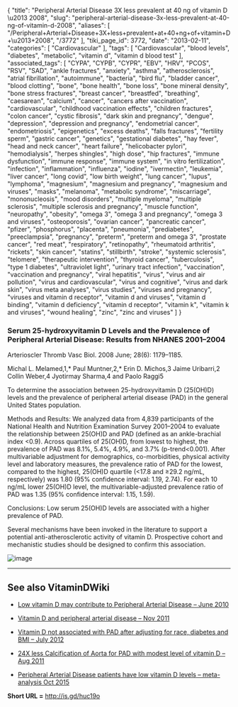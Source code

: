 {
    "title": "Peripheral Arterial Disease 3X less prevalent at 40 ng of vitamin D \u2013 2008",
    "slug": "peripheral-arterial-disease-3x-less-prevalent-at-40-ng-of-vitamin-d-2008",
    "aliases": [
        "/Peripheral+Arterial+Disease+3X+less+prevalent+at+40+ng+of+vitamin+D+\u2013+2008",
        "/3772"
    ],
    "tiki_page_id": 3772,
    "date": "2013-02-11",
    "categories": [
        "Cardiovascular"
    ],
    "tags": [
        "Cardiovascular",
        "blood levels",
        "diabetes",
        "metabolic",
        "vitamin d",
        "vitamin d blood test"
    ],
    "associated_tags": [
        "CYPA",
        "CYPB",
        "CYPR",
        "EBV",
        "HRV",
        "PCOS",
        "RSV",
        "SAD",
        "ankle fractures",
        "anxiety",
        "asthma",
        "atherosclerosis",
        "atrial fibrillation",
        "autoimmune",
        "bacteria",
        "bird flu",
        "bladder cancer",
        "blood clotting",
        "bone",
        "bone health",
        "bone loss",
        "bone mineral density",
        "bone stress fractures",
        "breast cancer",
        "breastfed",
        "breathing",
        "caesarean",
        "calcium",
        "cancer",
        "cancers after vaccination",
        "cardiovascular",
        "childhood vaccination effects",
        "children fractures",
        "colon cancer",
        "cystic fibrosis",
        "dark skin and pregnancy",
        "dengue",
        "depression",
        "depression and pregnancy",
        "endometrial cancer",
        "endometriosis",
        "epigenetics",
        "excess deaths",
        "falls fractures",
        "fertility sperm",
        "gastric cancer",
        "genetics",
        "gestational diabetes",
        "hay fever",
        "head and neck cancer",
        "heart failure",
        "helicobacter pylori",
        "hemodialysis",
        "herpes shingles",
        "high dose",
        "hip fractures",
        "immune dysfunction",
        "immune response",
        "immune system",
        "in vitro fertilization",
        "infection",
        "inflammation",
        "influenza",
        "iodine",
        "ivermectin",
        "leukemia",
        "liver cancer",
        "long covid",
        "low birth weight",
        "lung cancer",
        "lupus",
        "lymphoma",
        "magnesium",
        "magnesium and pregnancy",
        "magnesium and viruses",
        "masks",
        "melanoma",
        "metabolic syndrome",
        "miscarriage",
        "mononucleosis",
        "mood disorders",
        "multiple myeloma",
        "multiple sclerosis",
        "multiple sclerosis and pregnancy",
        "muscle function",
        "neuropathy",
        "obesity",
        "omega 3",
        "omega 3 and pregnancy",
        "omega 3 and viruses",
        "osteoporosis",
        "ovarian cancer",
        "pancreatic cancer",
        "pfizer",
        "phosphorus",
        "placenta",
        "pneumonia",
        "prediabetes",
        "preeclampsia",
        "pregnancy",
        "preterm",
        "preterm and omega 3",
        "prostate cancer",
        "red meat",
        "respiratory",
        "retinopathy",
        "rheumatoid arthritis",
        "rickets",
        "skin cancer",
        "statins",
        "stillbirth",
        "stroke",
        "systemic sclerosis",
        "telomere",
        "therapeutic intervention",
        "thyroid cancer",
        "tuberculosis",
        "type 1 diabetes",
        "ultraviolet light",
        "urinary tract infection",
        "vaccination",
        "vaccination and pregnancy",
        "viral hepatitis",
        "virus",
        "virus and air pollution",
        "virus and cardiovascular",
        "virus and cognitive",
        "virus and dark skin",
        "virus meta analyses",
        "virus studies",
        "viruses and pregnancy",
        "viruses and vitamin d receptor",
        "vitamin d and viruses",
        "vitamin d binding",
        "vitamin d deficiency",
        "vitamin d receptor",
        "vitamin k",
        "vitamin k and viruses",
        "wound healing",
        "zinc",
        "zinc and viruses"
    ]
}


### Serum 25-hydroxyvitamin D Levels and the Prevalence of Peripheral Arterial Disease: Results from NHANES 2001–2004

Arterioscler Thromb Vasc Biol. 2008 June; 28(6): 1179–1185.

Michal L. Melamed,1,* Paul Muntner,2,* Erin D. Michos,3 Jaime Uribarri,2 Collin Weber,4 Jyotirmay Sharma,4 and Paolo Raggi5

To determine the association between 25-hydroxyvitamin D (25(OH)D) levels and the prevalence of peripheral arterial disease (PAD) in the general United States population.

Methods and Results: We analyzed data from 4,839 participants of the National Health and Nutrition Examination Survey 2001–2004 to evaluate the relationship between 25(OH)D and PAD (defined as an ankle-brachial index <0.9). Across quartiles of 25(OH)D, from lowest to highest, the prevalence of PAD was 8.1%, 5.4%, 4.9%, and 3.7% (p-trend<0.001). After multivariable adjustment for demographics, co-morbidities, physical activity level and laboratory measures, the prevalence ratio of PAD for the lowest, compared to the highest, 25(OH)D quartile (<17.8 and ≥29.2 ng/mL, respectively) was 1.80 (95% confidence interval: 1.19, 2.74). For each 10 ng/mL lower 25(OH)D level, the multivariable-adjusted prevalence ratio of PAD was 1.35 (95% confidence interval: 1.15, 1.59).

Conclusions: Low serum 25(OH)D levels are associated with a higher prevalence of PAD. 

Several mechanisms have been invoked in the literature to support a potential anti-atherosclerotic activity of vitamin D. Prospective cohort and mechanistic studies should be designed to confirm this association.

<img src="/attachments/d3.mock.jpg" alt="image"> 

---

## See also VitaminDWiki

* [Low vitamin D may contribute to Peripheral Arterial Disease – June 2010](/tags/low-vitamin-d-may-contribute-to-peripheral-arterial-disease-june-2010.html)

* [Vitamin D and peripheral arterial disease – Nov 2011](/tags/vitamin-d-and-peripheral-arterial-disease-nov-2011.html)

* [Vitamin D not associated with PAD after adjusting for race, diabetes and BMI – July 2012](/posts/vitamin-d-not-associated-with-pad-after-adjusting-for-race-diabetes-and-bmi)

* [24X less Calcification of Aorta for PAD with modest level of vitamin D – Aug 2011](/tags/24x-less-calcification-of-aorta-for-pad-with-modest-level-of-vitamin-d-aug-2011.html)

* [Peripheral Arterial Disease patients have low vitamin D levels – meta-analysis Oct 2015](/tags/peripheral-arterial-disease-patients-have-low-vitamin-d-levels-meta-analysis-oct-2015.html)

 **Short URL =**  http://is.gd/huc19o